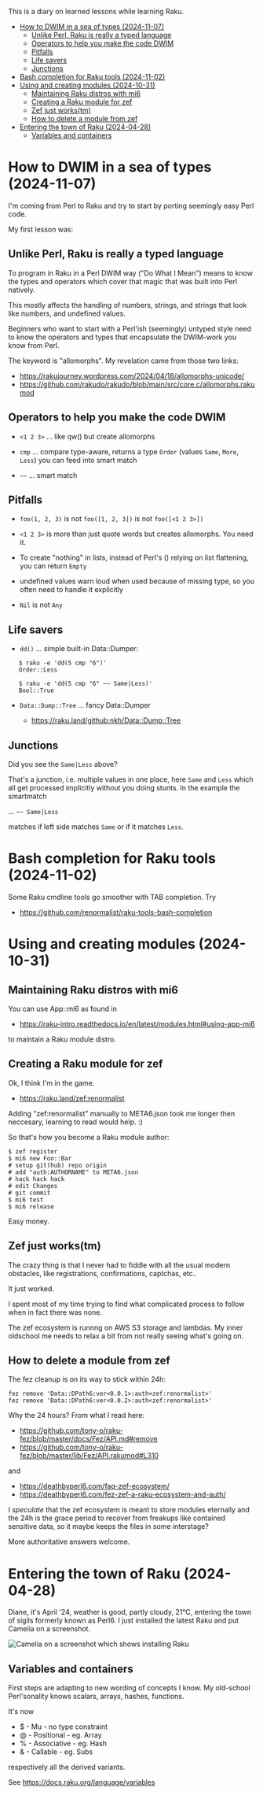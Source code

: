 This is a diary on learned lessons while learning Raku.

<!--ts-->
* [How to DWIM in a sea of types (2024-11-07)](#how-to-dwim-in-a-sea-of-types-2024-11-07)
   * [Unlike Perl, Raku is really a typed language](#unlike-perl-raku-is-really-a-typed-language)
   * [Operators to help you make the code DWIM](#operators-to-help-you-make-the-code-dwim)
   * [Pitfalls](#pitfalls)
   * [Life savers](#life-savers)
   * [Junctions](#junctions)
* [Bash completion for Raku tools (2024-11-02)](#bash-completion-for-raku-tools-2024-11-02)
* [Using and creating modules (2024-10-31)](#using-and-creating-modules-2024-10-31)
   * [Maintaining Raku distros with mi6](#maintaining-raku-distros-with-mi6)
   * [Creating a Raku module for zef](#creating-a-raku-module-for-zef)
   * [Zef just works(tm)](#zef-just-workstm)
   * [How to delete a module from zef](#how-to-delete-a-module-from-zef)
* [Entering the town of Raku (2024-04-28)](#entering-the-town-of-raku-2024-04-28)
   * [Variables and containers](#variables-and-containers)

<!-- Created by https://github.com/ekalinin/github-markdown-toc -->
<!-- Added by: renormalist, at: Fr 8. Nov 18:09:12 CET 2024 -->

<!--te-->

How to DWIM in a sea of types (2024-11-07)
==========================================

I'm coming from Perl to Raku and try to start by porting seemingly
easy Perl code.

My first lesson was:

Unlike Perl, Raku is really a typed language
--------------------------------------------

To program in Raku in a Perl DWIM way ("Do What I Mean") means to know
the types and operators which cover that magic that was built into
Perl natively.

This mostly affects the handling of numbers, strings, and strings that
look like numbers, and undefined values.

Beginners who want to start with a Perl'ish (seemingly) untyped style
need to know the operators and types that encapsulate the DWIM-work
you know from Perl.

The keyword is "allomorphs". My revelation came from those two links:

- https://rakujourney.wordpress.com/2024/04/18/allomorphs-unicode/
- https://github.com/rakudo/rakudo/blob/main/src/core.c/allomorphs.rakumod

Operators to help you make the code DWIM
----------------------------------------

- `<1 2 3>` ... like qw() but create allomorphs

- `cmp` ... compare type-aware, returns a type `Order` (values `Same`, `More`, `Less`) you can feed into smart match

- `~~` ... smart match

Pitfalls
--------

- `foo(1, 2, 3)` is not `foo([1, 2, 3])` is not `foo([<1 2 3>])`

- `<1 2 3>` is more than just quote words but creates allomorphs. You need it.

- To create "nothing" in lists, instead of Perl's () relying on list
  flattening, you can return `Empty`

- undefined values warn loud when used because of missing type, so you
  often need to handle it explicitly

- `Nil` is not `Any`

Life savers
-----------

- `dd()` ... simple built-in Data::Dumper:

```
   $ raku -e 'dd(5 cmp "6")'
   Order::Less

   $ raku -e 'dd(5 cmp "6" ~~ Same|Less)'
   Bool::True
```

- `Data::Dump::Tree` ... fancy Data::Dumper

  - https://raku.land/github:nkh/Data::Dump::Tree


Junctions
---------

Did you see the `Same|Less` above?

That's a junction, i.e. multiple values in one place, here `Same` and
`Less` which all get processed implicitly without you doing stunts. In
the example the smartmatch

... `~~ Same|Less`

matches if left side matches `Same` or if it matches `Less`.


Bash completion for Raku tools (2024-11-02)
===========================================

Some Raku cmdline tools go smoother with TAB completion. Try

- https://github.com/renormalist/raku-tools-bash-completion


Using and creating modules (2024-10-31)
=======================================

Maintaining Raku distros with mi6
---------------------------------

You can use App::mi6 as found in

 - https://raku-intro.readthedocs.io/en/latest/modules.html#using-app-mi6

to maintain a Raku module distro.

Creating a Raku module for zef
------------------------------

Ok, I think I'm in the game.

- https://raku.land/zef:renormalist

Adding "zef:renormalist" manually to META6.json took me longer then
neccesary, learning to read would help. :)

So that's how you become a Raku module author:

    $ zef register
    $ mi6 new Foo::Bar
    # setup git(hub) repo origin
    # add "auth:AUTHORNAME" to META6.json
    # hack hack hack
    # edit Changes
    # git commit
    $ mi6 test
    $ mi6 release

Easy money.

Zef just works(tm)
------------------

The crazy thing is that I never had to fiddle with all the usual
modern obstacles, like registrations, confirmations, captchas, etc..

It just worked.

I spent most of my time trying to find what complicated process to
follow when in fact there was none.

The zef ecosystem is runnng on AWS S3 storage and lambdas. My inner
oldschool me needs to relax a bit from not really seeing what's going
on.


How to delete a module from zef
-------------------------------

The fez cleanup is on its way to stick within 24h:

    fez remove 'Data::DPath6:ver<0.0.1>:auth<zef:renormalist>'
    fez remove 'Data::DPath6:ver<0.0.2>:auth<zef:renormalist>'

Why the 24 hours? From what I read here:

- https://github.com/tony-o/raku-fez/blob/master/docs/Fez/API.md#remove
- https://github.com/tony-o/raku-fez/blob/master/lib/Fez/API.rakumod#L310

and

- https://deathbyperl6.com/faq-zef-ecosystem/
- https://deathbyperl6.com/fez-zef-a-raku-ecosystem-and-auth/

I *speculate* that the zef ecosystem is meant to store modules
eternally and the 24h is the grace period to recover from freakups
like contained sensitive data, so it maybe keeps the files in some
interstage?

More authoritative answers welcome.

Entering the town of Raku (2024-04-28)
======================================

Diane, it's April '24, weather is good, partly cloudy, 21°C, entering
the town of sigils formerly known as Perl6. I just installed the
latest Raku and put Camelia on a screenshot.

![Camelia on a screenshot which shows installing Raku](img/screenshot-with-rakubrew-and-camelia.png?raw=true "Camelia on a screenshot which shows installing Raku")


Variables and containers
------------------------

First steps are adapting to new wording of concepts I know. My
old-school Perl'sonality knows scalars, arrays, hashes, functions.

It's now

- $ - Mu - no type constraint
- @ - Positional - eg. Array
- % - Associative - eg. Hash
- & - Callable - eg. Subs

respectively all the derived variants.

See https://docs.raku.org/language/variables
